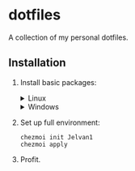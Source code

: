 # dotfiles

A collection of my personal dotfiles.

## Installation

1. Install basic packages:

   <details>
   <summary>Linux</summary>

   ```sh
   sudo pacman -S --needed chezmoi git nushell
   ```

   </details>

   <details>
   <summary>Windows</summary>

   Requirement: [Scoop](https://github.com/ScoopInstaller/Install?tab=readme-ov-file#installation)

   ```ps1
   scoop install chezmoi git nu
   git config --global core.autocrlf false
   ```

   </details>

1. Set up full environment:

   ```nu
   chezmoi init Jelvan1
   chezmoi apply
   ```

1. Profit.
